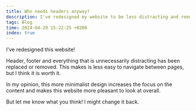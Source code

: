 ```yaml
---
title: Who needs headers anyway?
description: I've redesigned my website to be less distracting and removed headers in the process.
tags: Blog
time: 2024-04-20 15:22:25 +0200
index: true
---
```


I've redesigned this website! 

Header, footer and everything that is unnecessarily distracting has been replaced or removed. This makes is less easy to navigate between pages, but I think it is worth it.

In my opinion, this more minimalist design increases the focus on the content and makes this website more pleasant to look at overall.

But let me know what you think! I might change it back.
